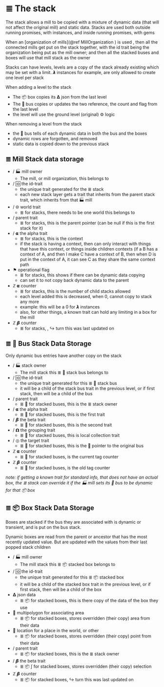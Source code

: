 # ≣ The stack

The stack allows a mill to be copied with a mixture of dynamic data (that will not affect the original mill) and static data.
Stacks are used both outside running promises, with instances, and inside running promises, with gems


When an [organization of mills](@ref MillOrganization )  is used , then all the connected mills get put on the stack together, with the id trait being the organization being put as the mill owner; and then all the stacked buses and boxes will use that mill stack as the owner 

Stacks can have levels, levels are a copy of the stack already existing which may be set with a limit. 𝞴 instances for example, are only allowed to create one level per stack

When adding a level to the stack



*   The 📦 box copies its 𝚫 json from the last level
*   The 🚌 bus copies or updates the two reference, the count and flag from the last level
*   the level will use the ground level (original) ⚙ logic

When removing a level from the stack



*   the 🚌 bus tells of each dynamic data in both the bus and the boxes
*   dynamic rows are forgotten, and removed
*   static data is copied down to the previous stack


## ≣ Mill Stack data storage



*   / 🏭 mill owner
    *   The mill, or mill organization,  this belongs to
*   / 🆔  the id-trait
    *   the unique trait generated for the ≣ stack
    *   each new stack layer gets a trait that inherits from the parent stack trait, which inherits from that 🏭 mill
*   / 🌐 world trait
    *   ≣ for stacks, there needs to be one world this belongs to
*   / parent trait
    *   ≣ for stacks, this is the parent pointer (can be null if this is the first stack for it)
*   / 𝝰 the alpha trait
    *   ≣ for stacks, this is the context
    *   if the stack is having a context, then can only interact with things that have this context, or things inside children contexts (if a B has a context of A, and then I make C have a context of B, then when D is put in the context of A, it can see C as they share the same context path
*   ⚑ operational flag
    *   ≣ for stacks, this shows if there can be dynamic data copying
    *    can set it to not copy back dynamic data to the parent
*   ℤ 𝝰 counter
    *   ≣ for stacks, this is the number of child stacks allowed
    *   each level added this is decreased, when 0, cannot copy to stack any more
    *   example: this will be a 0 for 𝞴 instances
    *   also, for other things, a known trait can hold any limiting in a box for the mill
*   ℤ 𝞫 counter
    *   ≣ for stacks, , ↪  turn this was last updated on


## ≣ 🚌 Bus Stack Data Storage

Only dynamic bus entries have another copy on the stack



*   / 🏭 stack owner
    *   The mill stack this ≣ 🚌 stack bus belongs to
*   / 🆔  the id-trait
    *   the unique trait generated for this ≣ 🚌 stack bus
    *   it will be a child of the stack bus trait in the previous level, or if first stack, then will be a child of the bus
*   / parent trait
    *   ≣ 🚌 for stacked buses, this is the ≣ stack owner
*   / 𝝰 the alpha trait
    *   ≣ 🚌 for stacked buses, this is the first trait
*   / 𝞫  the beta trait
    *   ≣ 🚌 for stacked buses, this is the second trait
*   / 𝝮 the grouping trait
    *   ≣ 🚌 for stacked buses, this is local collection trait
*   / ◎ the target trait
    *   ≣ 🚌 for stacked buses, this is the 🚌 pointer to the original bus
*   ℤ 𝝰 counter
    *   ≣ 🚌 for stacked buses, is the current tag counter
*   ℤ 𝞫 counter
    *   ≣ 🚌 for stacked buses, is the old tag counter

_note: if getting a known trait for standard info, that does not have an actual box, the ≣ stack  can override it if the 🏭 mill sets its 🚌 bus to be dynamic for that 📦 box_


## ≣ 📦 Box Stack Data Storage

Boxes are stacked if the bus they are associated with is dynamic or transient, and is put on the bus stack. 

Dynamic boxes are read from the parent or ancestor that has the most recently updated value. But are updated with the values from their last popped stack children

*   / 🏭 mill owner
    *   The mill stack this ≣ 📦  stacked box belongs to
*   / 🆔  the id-trait
    *   the unique trait generated for this ≣ 📦 stacked box
    *   it will be a child of the stacked box trait in the previous level, or if first stack, then will be a child of the box
*   𝚫 json data
    *    ≣ 📦  for stacked boxes, this is there copy of the data of the box they use
*   💠 multipolygon for associating area
    *    ≣ 📦  for stacked boxes, stores overridden (their copy) area from their data
*   📍 location for a place in the world, or other
    *    ≣ 📦  for stacked boxes, stores overridden (their copy) point from their data
*   / parent trait
    *   ≣ 📦  for stacked boxes, this is the ≣ stack owner
*   / 𝞫  the beta trait
    *   ≣ 📦 ∫ for stacked boxes, stores overridden (their copy) selection
*   ℤ 𝞫 counter
    *   ≣ 📦  for stacked boxes, ↪  turn this was last updated on